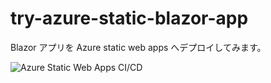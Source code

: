 # try-azure-static-blazor-app
Blazor アプリを Azure static web apps へデプロイしてみます。

![Azure Static Web Apps CI/CD](https://github.com/MareMare/try-azure-static-blazor-app/workflows/Azure%20Static%20Web%20Apps%20CI/CD/badge.svg?branch=master)
